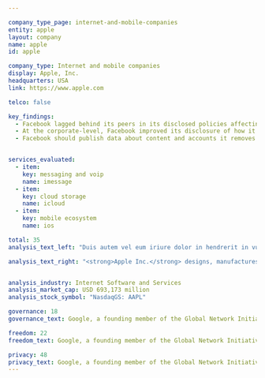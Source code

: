 ```yaml
---

company_type_page: internet-and-mobile-companies
entity: apple
layout: company
name: apple
id: apple

company_type: Internet and mobile companies
display: Apple, Inc.
headquarters: USA
link: https://www.apple.com

telco: false

key_findings:
  - Facebook lagged behind its peers in its disclosed policies affecting users’ freedom of expression and privacy.
  - At the corporate-level, Facebook improved its disclosure of how it implements  commitments to freedom of expression and privacy since the company was evaluated by this Index in 2015.
  - Facebook should publish data about content and accounts it removes for violations of its rules, improve its transparency reporting on private third party requests for content removals, and improve disclosures about the handling of user information.


services_evaluated:
  - item:
    key: messaging and voip
    name: imessage
  - item:
    key: cloud storage
    name: icloud
  - item:
    key: mobile ecosystem
    name: ios

total: 35
analysis_text_left: "Duis autem vel eum iriure dolor in hendrerit in vulputate velit esse molestie consequat, vel illum dolore eu feugiat nulla facilisis at vero eros et accumsan et iusto odio dignissim qui blandit praesent luptatum zzril delenit augue duis dolore te feugait nulla facilisi. Lorem ipsum dolor sit amet, consectetuer adipiscing elit, sed diam nonummy nibh euismod tincidunt ut laoreet dolore magna aliquam erat volutpat."

analysis_text_right: "<strong>Apple Inc.</strong> designs, manufactures, and sells a range of computers, smartphones, media players, and other devices. The company also produces operating system software (Mac OS for computers and iOS for mobile) and application software. Other services include iMessage, a messaging application that works across Apple devices and iCloud, a cloud storage service. Apple sells and delivers applications through its App Store."


analysis_industry: Internet Software and Services
analysis_market_cap: USD 693,173 million
analysis_stock_symbol: "NasdaqGS: AAPL"

governance: 18
governance_text: Google, a founding member of the Global Network Initiative (GNI), earned the highest overall score in the Index. However there is much room for improvement.

freedom: 22
freedom_text: Google, a founding member of the Global Network Initiative (GNI), earned the highest overall score in the Index. However there is much room for improvement.

privacy: 48
privacy_text: Google, a founding member of the Global Network Initiative (GNI), earned the highest overall score in the Index. However there is much room for improvement.
---
```

